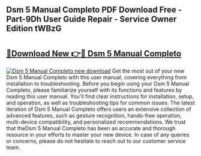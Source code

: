 ## Dsm 5 Manual Completo PDF Download Free - Part-9Dh User Guide Repair - Service Owner Edition tWBzG

# <h2><a href="http://bc44772.oget.top/?id=Dsm+5+Manual+Completo">🔗Download New 👉🔴 Dsm 5 Manual Completo</a></h2>

[![Dsm 5 Manual Completo new download](https://i.imgur.com/5g1atiW.png)](http://bc44772.oget.top/?id=Dsm+5+Manual+Completo)
Get the most out of your new Dsm 5 Manual Completo with this user manual, covering everything from installation to troubleshooting. Before you begin using your Dsm 5 Manual Completo, please familiarize yourself with its functions and features by reading this user manual. You'll find clear instructions for installation, setup, and operation, as well as troubleshooting tips for common issues. The latest iteration of Dsm 5 Manual Completo offers users an extensive collection of advanced features, such as gesture recognition, hands-free operation, multi-device compatibility, and personalized recommendations. We trust that theDsm 5 Manual Completo has been an accurate and thorough resource in your efforts to master your new device. In case of any queries or concerns, please do not hesitate to reach out to our customer service team.
